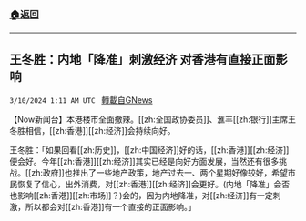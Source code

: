 ###  [:house:返回](README.md)
---


## 王冬胜：内地「降准」刺激经济 对香港有直接正面影响
`3/10/2024 1:11 AM UTC ` [轉載自GNews](https://gnews.org/articles/2380759)

【Now新闻台】本港楼市全面撤辣。[[zh:全国政协委员]]、滙丰[[zh:银行]]主席王冬胜相信，[[zh:香港]][[zh:经济]]会持续向好。

王冬胜：「如果回看[[zh:历史]]，[[zh:中国经济]]好的话，[[zh:香港]][[zh:经济]]便会好。今年[[zh:香港]][[zh:经济]]其实已经是向好方面发展，当然还有很多挑战。[[zh:政府]]也推出了一些地产政策，地产过去一、两个星期好像较好，希望市民恢复了信心，出外消费，对[[zh:香港]][[zh:经济]]会更好。(内地「降准」会否也影响[[zh:香港]][[zh:市场]]？)会的，因为内地降准，对[[zh:经济]]有一定刺激，所以都会对[[zh:香港]]有一个直接的正面影响。」
